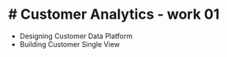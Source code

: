# # Customer Analytics - work 01
 - Designing Customer Data Platform
 - Building Customer Single View
   

